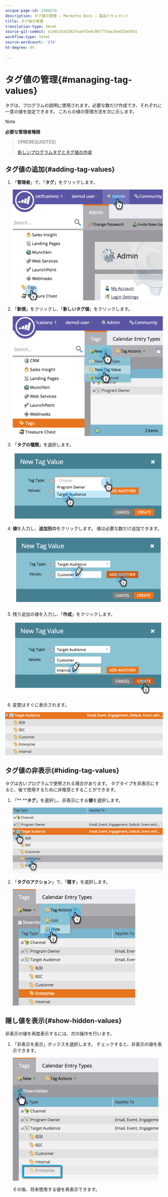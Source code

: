 ```yaml
---
unique-page-id: 2360274
description: タグ値の管理 — Marketto Docs — 製品ドキュメント
title: タグ値の管理
translation-type: tm+mt
source-git-commit: e149133a5383faaef5e9c9b7775ae36e633ed7b1
workflow-type: tm+mt
source-wordcount: '174'
ht-degree: 0%

---
```



# タグ値の管理{#managing-tag-values}

[](../../../product-docs/core-marketo-concepts/programs/working-with-programs/understanding-tags.md) タグは、プログラムの説明に使用されます。必要な数だけ作成でき、それぞれに一意の値を設定できます。 これらの値の管理方法を次に示します。

>[!NOTE]
>
>**必要な管理者権限**

>[!PREREQUISITES]
>
>[新しいプログラムタグとタグ値の作成](create-a-new-program-tag-and-tag-values.md)

## タグ値の追加{#adding-tag-values}

1. 「**管理者**」で、「**タグ**」をクリックします。

   ![](assets/image2014-9-24-12-3a24-3a55.png)

1. 「**新規**」をクリックし、「**新しいタグ値**」をクリックします。

   ![](assets/image2014-9-24-12-3a25-3a23.png)

1. 「**タグの種類**」を選択します。

   ![](assets/image2014-9-24-12-3a26-3a2.png)

1. **値**&#x200B;を入力し、**追加別の**&#x200B;をクリックします。 値は必要な数だけ追加できます。

   ![](assets/image2014-9-24-12-3a26-3a27.png)

1. 残り追加の値を入力し、「**作成**」をクリックします。

   ![](assets/image2014-9-24-12-3a26-3a55.png)

1. 変更はすぐに表示されます。

![](assets/image2014-9-24-12-3a27-3a34.png)

## タグ値の非表示{#hiding-tag-values}

タグは古いプログラムで使用される場合があります。 タグタイプを非表示にすると、後で使用するために非推奨とすることができます。

1. 「** ****タグ**」を選択し、非表示にする&#x200B;**値**&#x200B;を選択します。

   ![](assets/image2014-9-24-12-3a28-3a25.png)

1. 「**タグのアクション**」で、「**隠す**」を選択します。

   ![](assets/image2014-9-24-12-3a29-3a4.png)

## 隠し値を表示{#show-hidden-values}

非表示の値を再度表示するには、次の操作を行います。

1. 「非表示を表示」ボックスを選択します。 チェックすると、非表示の値を表示できます。

   ![](assets/image2014-9-24-12-3a29-3a58.png)

   その後、将来使用する値を再表示できます。

